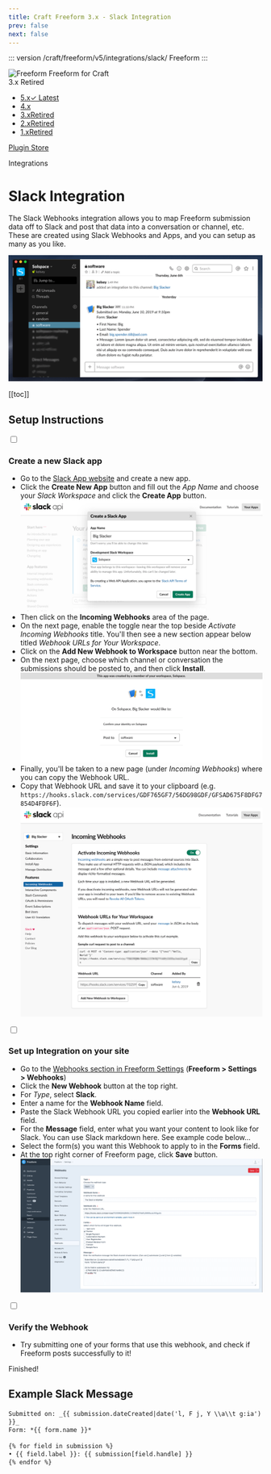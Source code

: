 ```yaml
---
title: Craft Freeform 3.x - Slack Integration
prev: false
next: false
---
```


<meta property="og:image" content="https://docs.solspace.com/extras/social/craft/freeform/freeform.png" />

::: version /craft/freeform/v5/integrations/slack/
Freeform
:::

<div id="pr-heading">
    <img src="https://docs.solspace.com/extras/icons/products/freeform-icon.png" alt="Freeform" class="pr-image">
    <span class="pr-name">Freeform</span>
    <span class="pr-category">for Craft</span>
    <div class="pr-v-wrapper">
        <div class="pr-v">
            <span class="pr-v-v">3.x</span>
            <span class="pr-v-type pr-retired">Retired</span>
            <span class="pr-v-arrow arrow down"></span>
        </div>
        <ul class="pr-v-list">
            <li><a href="/craft/freeform/v5/">5.x<span class="pr-v-type pr-latest">✓ Latest</span></a></li>
            <li><a href="/craft/freeform/v4/">4.x</a></li>
            <li><a href="/craft/freeform/v3/">3.x<span class="pr-v-type pr-retired">Retired</span></a></li>
            <li><a href="/craft/freeform/v2/">2.x<span class="pr-v-type pr-retired">Retired</span></a></li>
            <li><a href="/craft/freeform/v1/">1.x<span class="pr-v-type pr-retired">Retired</span></a></li>
        </ul>
    </div>
    <div class="pr-buy">
        <a href="https://plugins.craftcms.com/freeform" class="button button-blue"><span class="external-url">Plugin Store</span></a>
    </div>
</div>

<span class="page-section">Integrations</span>

# Slack Integration <Badge type="pro" text="Pro" />
The Slack Webhooks integration allows you to map Freeform submission data off to Slack and post that data into a conversation or channel, etc. These are created using Slack Webhooks and Apps, and you can setup as many as you like.

![Slack Webhook Integration](../../images/cp_settings-slack-app.png)


[[toc]]


<div class="content-block">

## Setup Instructions

<div class="step">
<label for="step1"><input type="checkbox" class="step-check" id="step1">

### Create a new Slack app

</label>

- Go to the [Slack App website](https://api.slack.com/apps/new) and create a new app.
- Click the **Create New App** button and fill out the _App Name_ and choose your _Slack Workspace_ and click the **Create App** button.
    ![Slack App creation](../../images/cp_settings-slack-create1.png)
- Then click on the **Incoming Webhooks** area of the page.
- On the next page, enable the toggle near the top beside _Activate Incoming Webhooks_ title. You'll then see a new section appear below titled _Webhook URLs for Your Workspace_.
- Click on the **Add New Webhook to Workspace** button near the bottom.
- On the next page, choose which channel or conversation the submissions should be posted to, and then click **Install**.
    ![Slack App creation](../../images/cp_settings-slack-create2.png)
- Finally, you'll be taken to a new page (under _Incoming Webhooks_) where you can copy the Webhook URL.
- Copy that Webhook URL and save it to your clipboard (e.g. `https://hooks.slack.com/services/GDF765GF7/56DG98GDF/GFSAD675F8DFG7854D4FDF6F`).
    ![Slack App creation](../../images/cp_settings-slack-create3.png)

</div>

<div class="step">
<label for="step2"><input type="checkbox" class="step-check" id="step2">

### Set up Integration on your site

</label>

- Go to the [Webhooks section in Freeform Settings](../../setup/settings.md#integrations) (**Freeform > Settings > Webhooks**)
- Click the **New Webhook** button at the top right.
- For *Type*, select **Slack**.
- Enter a name for the **Webhook Name** field.
- Paste the Slack Webhook URL you copied earlier into the **Webhook URL** field.
- For the **Message** field, enter what you want your content to look like for Slack. You can use Slack markdown here. See example code below...
- Select the form(s) you want this Webhook to apply to in the **Forms** field.
- At the top right corner of Freeform page, click **Save** button.
    ![Slack Webhook setup inside Freeform](../../images/cp_settings-slack.png)

</div>

<div class="step">
<label for="step3"><input type="checkbox" class="step-check" id="step3">

### Verify the Webhook

</label>

- Try submitting one of your forms that use this webhook, and check if Freeform posts successfully to it!

</div>

<div class="step-finished">Finished!</div>

</div>
<div class="content-block">

## Example Slack Message

``` twig
Submitted on: _{{ submission.dateCreated|date('l, F j, Y \\a\\t g:ia') }}_
Form: *{{ form.name }}*

{% for field in submission %}
• {{ field.label }}: {{ submission[field.handle] }}
{% endfor %}
```

</div>